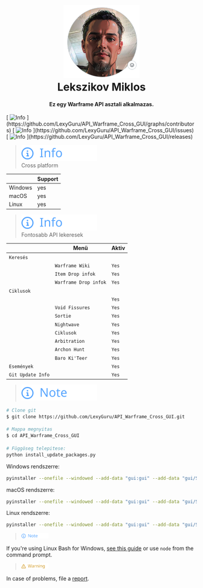 <h1 align="center">
  <br>
  <a href="https://github.com/LexyGuru/API_Warframe_Cross_GUI"><img src="Icons/None.png" alt="Lekszikov" width="200"></a>
  <br>
  Lekszikov Miklos
  <br>
</h1>

<h4 align="center">Ez egy Warframe API asztali alkalmazas.</h4>
<a align="center">[<picture>
    <source media="(prefers-color-scheme: light)" srcset="https://img.shields.io/github/contributors/LexyGuru/API_Warframe_Cross_GUI">
    <img alt="Info" src="https://img.shields.io/github/contributors/LexyGuru/API_Warframe_Cross_GUI">
</picture>](https://github.com/LexyGuru/API_Warframe_Cross_GUI/graphs/contributors)
[<picture>
    <source media="(prefers-color-scheme: light)" srcset="https://img.shields.io/github/commit-activity/t/LexyGuru/API_Warframe_Cross_GUI">
    <img alt="Info" src="https://img.shields.io/github/commit-activity/t/LexyGuru/API_Warframe_Cross_GUI">
</picture>](https://github.com/LexyGuru/API_Warframe_Cross_GUI/issues)
[<picture>
    <source media="(prefers-color-scheme: light)" srcset="https://img.shields.io/github/release-date/LexyGuru/API_Warframe_Cross_GUI">
    <img alt="Info" src="https://img.shields.io/github/release-date/LexyGuru/API_Warframe_Cross_GUI">
</picture>](https://github.com/LexyGuru/API_Warframe_Cross_GUI/releases)</a>

> <picture>
>    <source media="(prefers-color-scheme: light)" srcset="https://raw.githubusercontent.com/LexyGuru/API_Warframe_Cross_GUI/main/Icons/git/info.svg">
>    <img alt="Info" src="https://raw.githubusercontent.com/LexyGuru/API_Warframe_Cross_GUI/main/Icons/git/info.svg">
> </picture> <br>
> Cross platform 

|            | Support |
|------------|---------|
| Windows    | yes     |
| macOS      | yes     |
| Linux      | yes     | 


> <picture>
>    <source media="(prefers-color-scheme: light)" srcset="https://raw.githubusercontent.com/LexyGuru/API_Warframe_Cross_GUI/main/Icons/git/info.svg">
>    <img alt="Info" src="https://raw.githubusercontent.com/LexyGuru/API_Warframe_Cross_GUI/main/Icons/git/info.svg">
> </picture><br>
> Fontosabb API lekeresek 

|                 | Menü                 | Aktiv   |
|-----------------|----------------------|---------|
| `Keresés`         |                      |         |
|                 | `Warframe Wiki`      | `Yes`   |
|                 | `Item Drop infok`    | `Yes`   |
|                 | `Warframe Drop infok` | `Yes`   |
| `Ciklusok`        |                      |         |
|                 |                      | `Yes`   |
|                 | `Void Fissures`       | `Yes`   |
|                 | `Sortie`              | `Yes`   |
|                 | `Nightwave`           | `Yes`   |
|                 | `Ciklusok`            | `Yes`   |
|                 | `Arbitration`         | `Yes`   |
|                 | `Archon Hunt`         | `Yes`   |
|                 | `Baro Ki'Teer`        | `Yes`   |
| `Események`       |                      | `Yes`   |
| `Git Update Info` |                      | `Yes`   |

> <picture>
>    <source media="(prefers-color-scheme: light)" srcset="https://img.shields.io/github/contributors/LexyGuru/API_Warframe_Cross_GUI">
>    <img alt="Info" src="https://raw.githubusercontent.com/LexyGuru/API_Warframe_Cross_GUI/main/Icons/git/note.svg">
> </picture> <br>

```bash
# Clone git 
$ git clone https://github.com/LexyGuru/API_Warframe_Cross_GUI.git

# Mappa megnyitas
$ cd API_Warframe_Cross_GUI

# Függöseg telepitese:
python install_update_packages.py
```

Windows rendszerre:
```bash
pyinstaller --onefile --windowed --add-data "gui:gui" --add-data "gui/Script:gui/Script" --add-data "gui/Styles:gui/Styles" --icon=Icons/AppIcon.ico main_qt6.py
```

macOS rendszerre:
```bash
pyinstaller --onefile --windowed --add-data "gui:gui" --add-data "gui/Script:gui/Script" --add-data "gui/Styles:gui/Styles" --icon=Icons/AppIcon.icns main_qt6.py
```

Linux rendszerre:
```bash
pyinstaller --onefile --windowed --add-data "gui:gui" --add-data "gui/Script:gui/Script" --add-data "gui/Styles:gui/Styles" --icon=Icons/AppIcon.png main_qt6.py
```

> <picture>
>   <img alt="Info" height="15" src="https://raw.githubusercontent.com/LexyGuru/API_Warframe_Cross_GUI/main/Icons/git/note.svg">
> </picture><br> 
If you're using Linux Bash for Windows, [see this guide](https://www.onlogic.com/blog/how-to-enable-bash-for-windows-10-and-11/) or use `node` from the command prompt.



> <picture>
>   <img alt="Info" height="15" src="https://raw.githubusercontent.com/LexyGuru/API_Warframe_Cross_GUI/main/Icons/git/warning.svg">
> </picture> 
>
 In case of problems, file a [report](https://github.com/LexyGuru/API_Warframe_Cross_GUI/issues).






<!---
https://github.com/LexyGuru/API_Warframe_Cross_GUI/blob/main/Icons/git/check.svg
https://github.com/LexyGuru/API_Warframe_Cross_GUI/blob/main/Icons/git/complete.svg
https://github.com/LexyGuru/API_Warframe_Cross_GUI/blob/main/Icons/git/danger.svg
https://github.com/LexyGuru/API_Warframe_Cross_GUI/blob/main/Icons/git/error.svg
https://github.com/LexyGuru/API_Warframe_Cross_GUI/blob/main/Icons/git/example.svg
https://github.com/LexyGuru/API_Warframe_Cross_GUI/blob/main/Icons/git/info.svg
https://github.com/LexyGuru/API_Warframe_Cross_GUI/blob/main/Icons/git/issue.svg
https://github.com/LexyGuru/API_Warframe_Cross_GUI/blob/main/Icons/git/note.svg
https://github.com/LexyGuru/API_Warframe_Cross_GUI/blob/main/Icons/git/solution.svg
https://github.com/LexyGuru/API_Warframe_Cross_GUI/blob/main/Icons/git/tip.svg
https://github.com/LexyGuru/API_Warframe_Cross_GUI/blob/main/Icons/git/warning.svg--->






    

